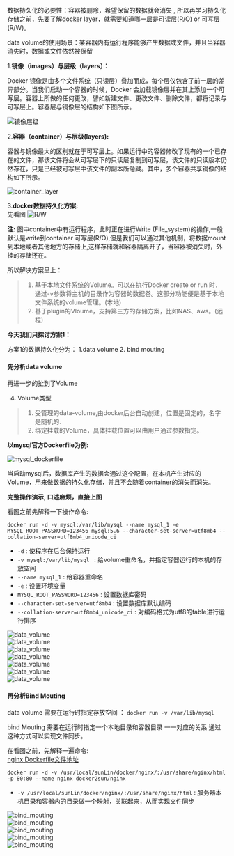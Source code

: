 数据持久化的必要性：容器被删除，希望保留的数据就会消失 , 所以再学习持久化存储之前，先要了解docker layer，就需要知道哪一层是可读层(R/O) or 可写层(R/W)。  

data volume的使用场景：某容器内有运行程序能够产生数据或文件，并且当容器消失时，数据或文件依然被保留  

1.**镜像（images）与层级（layers）：**   

Docker 镜像是由多个文件系统（只读层）叠加而成，每个层仅包含了前一层的差异部分。当我们启动一个容器的时候，Docker 会加载镜像层并在其上添加一个可写层。容器上所做的任何更改，譬如新建文件、更改文件、删除文件，都将记录与可写层上。容器层与镜像层的结构如下图所示。  

![镜像层级](https://github.com/momokanni/docker/blob/master/piture/dataSahring_1.png)  

2.**容器（container）与层级(layers):**   

容器与镜像最大的区别就在于可写层上。如果运行中的容器修改了现有的一个已存在的文件，那该文件将会从可写层下的只读层复制到可写层，该文件的只读版本仍然存在，只是已经被可写层中该文件的副本所隐藏。其中，多个容器共享镜像的结构如下所示。  

![container_layer](https://github.com/momokanni/docker/blob/master/piture/dataSahring_2.png)  

3.**docker数据持久化方案:**  
先看图
![R/W](https://github.com/momokanni/docker/blob/master/piture/dataSahring_3.png)  

**注:**  图中container中有运行程序，此时正在进行Write (File_system)的操作,一般默认是write到container 可写层(R/O),但是我们可以通过其他机制，将数据mount到本地或者其他地方的存储上,这样存储就和容器隔离开了，当容器被消失时，外挂的存储还在。  

所以解决方案呈上：  

>1. 基于本地文件系统的Volume。可以在执行Docker create or run 时，通过-v参数将主机的目录作为容器的数据卷。这部分功能便是基于本地文件系统的volume管理。(本地)  
>2. 基于plugin的Vloume，支持第三方的存储方案，比如NAS、aws。(远程)  

**今天我们只探讨方案1：**  

方案1的数据持久化分为： 1.data volume 2. bind mouting  

#### 先分析data volume

再进一步的扯到了Volume  

4. Volume类型  

>1. 受管理的data-volume,由docker后台自动创建，位置是固定的，名字是随机的.  
>2. 绑定挂载的Volume，具体挂载位置可以由用户通过参数指定。  

**以mysql官方Dockerfile为例:**  

![mysql_dockerfile](https://github.com/momokanni/docker/blob/master/piture/dataSahring_4.png)  

当启动mysql后，数据库产生的数据会通过这个配置，在本机产生对应的Volume，用来做数据的持久化存储，并且不会随着container的消失而消失。  

**完整操作演示, 口述麻烦，直接上图**  

看图之前先解释一下操作命令:  

`docker run -d -v mysql:/var/lib/mysql --name mysql_1 -e MYSQL_ROOT_PASSWORD=123456 mysql:5.6 --character-set-server=utf8mb4 --collation-server=utf8mb4_unicode_ci`  

* `-d` : 使程序在后台保持运行  
* `-v mysql:/var/lib/mysql ` : 给volume重命名，并指定容器运行的本机的存放空间  
* `--name mysql_1` : 给容器重命名  
* `-e` : 设置环境变量  
* `MYSQL_ROOT_PASSWORD=123456` : 设置数据库密码  
* `--character-set-server=utf8mb4` : 设置数据库默认编码  
* `--collation-server=utf8mb4_unicode_ci` : 对编码格式为utf8的table进行运行排序  

![data_volume](https://github.com/momokanni/docker/blob/master/piture/dataSahring_5.png)   
![data_volume](https://github.com/momokanni/docker/blob/master/piture/dataSahring_6.png)  
![data_volume](https://github.com/momokanni/docker/blob/master/piture/dataSahring_7.png)  
![data_volume](https://github.com/momokanni/docker/blob/master/piture/dataSahring_8.png)  
![data_volume](https://github.com/momokanni/docker/blob/master/piture/dataSahring_9.png)  
![data_volume](https://github.com/momokanni/docker/blob/master/piture/dataSahring_10.png)  
![data_volume](https://github.com/momokanni/docker/blob/master/piture/dataSahring_11.png)  

#### 再分析Bind Mouting  

data volume 需要在运行时指定存放空间 ： `docker run -v /var/lib/mysql`  

bind Mouting 需要在运行时指定一个本地目录和容器目录 一一对应的关系  通过这种方式可以实现文件同步。  

在看图之前，先解释一遍命令:  
[nginx Dockerfile文件地址](https://github.com/momokanni/Dockerfile/tree/master/nginx)  

`docker run -d -v /usr/local/sunLin/docker/nginx/:/usr/share/nginx/html -p 80:80 --name nginx docker2sun/nginx`  

* `-v /usr/local/sunLin/docker/nginx/:/usr/share/nginx/html` : 服务器本机目录和容器内的目录做一个映射，关联起来，从而实现文件同步  

![bind_mouting](https://github.com/momokanni/docker/blob/master/piture/dataSahring_12.png)  
![bind_mouting](https://github.com/momokanni/docker/blob/master/piture/dataSahring_13.png)  
![bind_mouting](https://github.com/momokanni/docker/blob/master/piture/dataSahring_14.png)  
![bind_mouting](https://github.com/momokanni/docker/blob/master/piture/dataSahring_15.png)  
![bind_mouting](https://github.com/momokanni/docker/blob/master/piture/dataSahring_16.png)  














